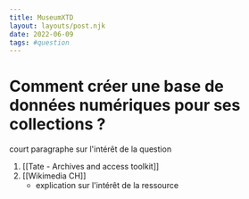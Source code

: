 ```yaml
---
title: MuseumXTD
layout: layouts/post.njk
date: 2022-06-09
tags: #question
---
```


 # Comment créer une base de données numériques pour ses collections ?
court paragraphe sur l'intérêt de la question


1. [[Tate - Archives and access toolkit]]
2. [[Wikimedia CH]]
	- explication sur l'intérêt de la ressource
 